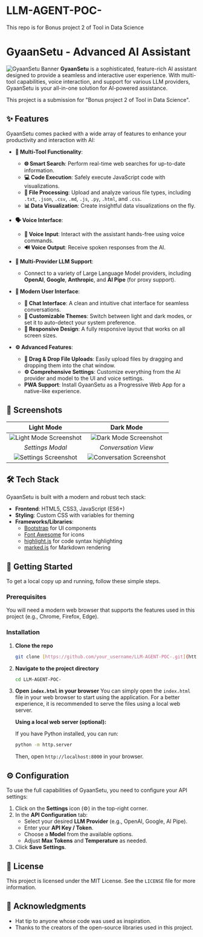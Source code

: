 # LLM-AGENT-POC-
This repo is for Bonus project 2 of Tool in Data Science
# GyaanSetu - Advanced AI Assistant

![GyaanSetu Banner](https://i.imgur.com/your-banner-image.png) **GyaanSetu** is a sophisticated, feature-rich AI assistant designed to provide a seamless and interactive user experience. With multi-tool capabilities, voice interaction, and support for various LLM providers, GyaanSetu is your all-in-one solution for AI-powered assistance.

This project is a submission for "Bonus project 2 of Tool in Data Science".

## ✨ Features

GyaanSetu comes packed with a wide array of features to enhance your productivity and interaction with AI:

* **🤖 Multi-Tool Functionality**:
    * **🌐 Smart Search**: Perform real-time web searches for up-to-date information.
    * **💻 Code Execution**: Safely execute JavaScript code with visualizations.
    * **📂 File Processing**: Upload and analyze various file types, including `.txt`, `.json`, `.csv`, `.md`, `.js`, `.py`, `.html`, and `.css`.
    * **📊 Data Visualization**: Create insightful data visualizations on the fly.

* **🗣️ Voice Interface**:
    * **🎤 Voice Input**: Interact with the assistant hands-free using voice commands.
    * **🔊 Voice Output**: Receive spoken responses from the AI.

* **🔌 Multi-Provider LLM Support**:
    * Connect to a variety of Large Language Model providers, including **OpenAI**, **Google**, **Anthropic**, and **AI Pipe** (for proxy support).

* **🎨 Modern User Interface**:
    * **💬 Chat Interface**: A clean and intuitive chat interface for seamless conversations.
    * **🎨 Customizable Themes**: Switch between light and dark modes, or set it to auto-detect your system preference.
    * **📱 Responsive Design**: A fully responsive layout that works on all screen sizes.

* **⚙️ Advanced Features**:
    * **📂 Drag & Drop File Uploads**: Easily upload files by dragging and dropping them into the chat window.
    * **⚙️ Comprehensive Settings**: Customize everything from the AI provider and model to the UI and voice settings.
    * **PWA Support**: Install GyaanSetu as a Progressive Web App for a native-like experience.

## 📸 Screenshots

| Light Mode | Dark Mode |
| :---: | :---: |
| ![Light Mode Screenshot](https://i.imgur.com/your-light-mode-screenshot.png) | ![Dark Mode Screenshot](https://i.imgur.com/your-dark-mode-screenshot.png) |
| *Settings Modal* | *Conversation View* |
| ![Settings Screenshot](https://i.imgur.com/your-settings-screenshot.png) | ![Conversation Screenshot](https://i.imgur.com/your-conversation-screenshot.png) |

## 🛠️ Tech Stack

GyaanSetu is built with a modern and robust tech stack:

* **Frontend**: HTML5, CSS3, JavaScript (ES6+)
* **Styling**: Custom CSS with variables for theming
* **Frameworks/Libraries**:
    * [Bootstrap](https://getbootstrap.com/) for UI components
    * [Font Awesome](https://fontawesome.com/) for icons
    * [highlight.js](https://highlightjs.org/) for code syntax highlighting
    * [marked.js](https://marked.js.org/) for Markdown rendering

## 🚀 Getting Started

To get a local copy up and running, follow these simple steps.

### Prerequisites

You will need a modern web browser that supports the features used in this project (e.g., Chrome, Firefox, Edge).

### Installation

1.  **Clone the repo**
    ```sh
    git clone [https://github.com/your_username/LLM-AGENT-POC-.git](https://github.com/your_username/LLM-AGENT-POC-.git)
    ```
2.  **Navigate to the project directory**
    ```sh
    cd LLM-AGENT-POC-
    ```
3.  **Open `index.html` in your browser**
    You can simply open the `index.html` file in your web browser to start using the application. For a better experience, it is recommended to serve the files using a local web server.

    **Using a local web server (optional):**

    If you have Python installed, you can run:
    ```sh
    python -m http.server
    ```
    Then, open `http://localhost:8000` in your browser.

## ⚙️ Configuration

To use the full capabilities of GyaanSetu, you need to configure your API settings:

1.  Click on the **Settings** icon (⚙️) in the top-right corner.
2.  In the **API Configuration** tab:
    * Select your desired **LLM Provider** (e.g., OpenAI, Google, AI Pipe).
    * Enter your **API Key / Token**.
    * Choose a **Model** from the available options.
    * Adjust **Max Tokens** and **Temperature** as needed.
3.  Click **Save Settings**.

## 📄 License

This project is licensed under the MIT License. See the `LICENSE` file for more information.

## 🙏 Acknowledgments

* Hat tip to anyone whose code was used as inspiration.
* Thanks to the creators of the open-source libraries used in this project.
